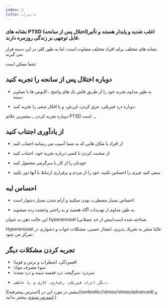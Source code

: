```yaml
---
index: 2
title: تاثیرات
---
```

### نشانه های PTSD (اختلال پس از سانحه)اغلب شدید و پایدار هستند و تأثیر قابل توجهی بر زندگی روزمره دارند.

نشانه های مختلف برای افراد مختلف متفاوت است، اما به طور کلی در این دسته قرار می گیرند.

شما ممکن است:

## دوباره اختلال پس از سانحه را تجربه کنید

*   به طور مداوم تجربه خود را از طریق فلش بک های واضح ، کابوس ها یا تصاویر ببینید.

*   دوباره درد فیزیکی، عرق کردن، لرزش، و یا افکار منفی را تجربه کنید.

دوباره تجربه کردن _ بیشترین علائم PTSD است. _

## از یادآوری اجتناب کنید

*   از افراد یا مکان هایی که به شما آسیب می رسانند اجتناب کنید

*   از صحبت کردن با کسی درباره تجربه خود، اجتناب کنید.

*   خودتان را از کار یا سرگرمی مشغول کنید

*   سعی کنید چیزی را احساس نکنید، خود را از مردم و برقراری ارتباط با آنها دور نکنید

## احساس لبه

*   احساس بسیار مضطرب بودن میکنید و آرام شدن بسیار دشوار است.

*   به طور مداوم از تهدیدات آگاه هستید و به راحتی وحشت زده میشوید.

این حالت ذهن به عنوان hyperarousal (بیش از حد عضلانی)شناخته شده است.

Hyperarousal غالبا منجر به تحریک پذیری، انفجار عصبی، مشکلات خواب و دشواری در تمرکز می شود.

## تجربه کردن مشکلات دیگر

*   افسردگی، اضطراب و ترس و فوبیا؛
*   سوء مصرف مواد؛
*   سردرد، سرگیجه، درد قفسه سینه و درد معده؛
*     دیگر اثرات فیزیکی، رفتاری، کاری و یا عاطفی.

(بیشتر در مورد این در [استرس پیشرفته]((umbrella://stress/stress/advanced) و [استرس مبتدی](umbrella://stress/stress/beginner) بیشتر بدانید.)